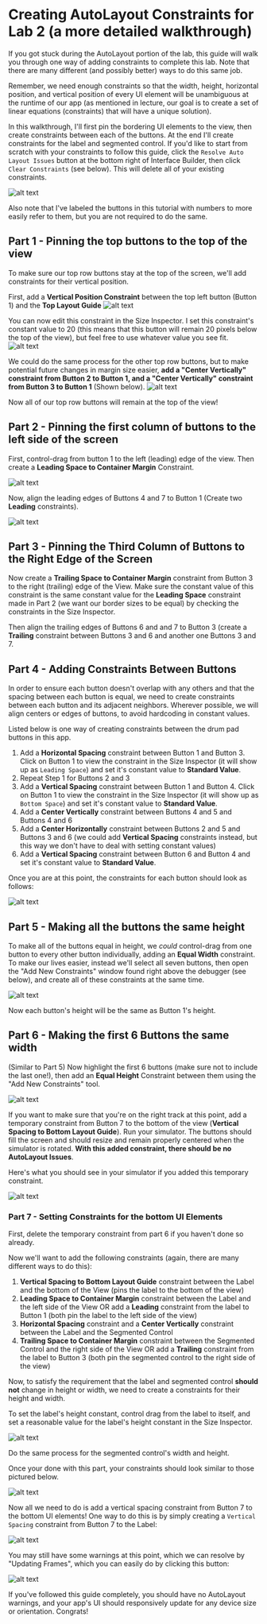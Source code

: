 # Creating AutoLayout Constraints for Lab 2 (a more detailed walkthrough) ##

If you got stuck during the AutoLayout portion of the lab, this guide will walk you through one way of adding constraints to complete this lab. Note that there are many different (and possibly better) ways to do this same job.

Remember, we need enough constraints so that the width, height, horizontal position, and vertical position of every UI element will be unambiguous at the runtime of our app (as mentioned in lecture, our goal is to create a set of linear equations (constraints) that will have a unique solution).

In this walkthrough, I'll first pin the bordering UI elements to the view, then create constraints between each of the buttons. At the end I'll create constraints for the label and segmented control. If you'd like to start from scratch with your constraints to follow this guide, click the `Resolve Auto Layout Issues` button at the bottom right of Interface Builder, then click `Clear Constraints` (see below). This will delete all of your existing constraints.

![alt text](/README-images/clear-constraints.png)

Also note that I've labeled the buttons in this tutorial with numbers to more easily refer to them, but you are not required to do the same.

## Part 1 - Pinning the top buttons to the top of the view ###

To make sure our top row buttons stay at the top of the screen, we'll add constraints for their vertical position.

First, add a **Vertical Position Constraint** between the top left button (Button 1) and the **Top Layout Guide**
![alt text](/README-images/autolayout1.png)

You can now edit this constraint in the Size Inspector. I set this constraint's constant value to 20 (this means that this button will remain 20 pixels below the top of the view), but feel free to use whatever value you see fit.
![alt text](/README-images/autolayout2.png)

We could do the same process for the other top row buttons, but to make potential future changes in margin size easier, **add a "Center Vertically" constraint from Button 2 to Button 1, and a "Center Vertically" constraint from Button 3 to Button 1** (Shown below).
![alt text](/README-images/autolayout3.png)

Now all of our top row buttons will remain at the top of the view!

## Part 2 - Pinning the first column of buttons to the left side of the screen ###

First, control-drag from button 1 to the left (leading) edge of the view. Then create a **Leading Space to Container Margin** Constraint. 

![alt text](/README-images/autolayout4.png)

Now, align the leading edges of Buttons 4 and 7 to Button 1 (Create two **Leading** constraints).

![alt text](/README-images/autolayout5.png)

## Part 3 - Pinning the Third Column of Buttons to the Right Edge of the Screen ###

Now create a **Trailing Space to Container Margin** constraint from Button 3 to the right (trailing) edge of the View. Make sure the constant value of this constraint is the same constant value for the **Leading Space** constraint made in Part 2 (we want our border sizes to be equal) by checking the constraints in the Size Inspector.

Then align the trailing edges of Buttons 6 and and 7 to Button 3 (create a **Trailing** constraint between Buttons 3 and 6 and another one Buttons 3 and 7.

## Part 4 - Adding Constraints Between Buttons ###

In order to ensure each button doesn't overlap with any others and that the spacing between each button is equal, we need to create constraints between each button and its adjacent neighbors. Wherever possible, we will align centers or edges of buttons, to avoid hardcoding in constant values.

Listed below is one way of creating constraints between the drum pad buttons in this app. 

1. Add a **Horizontal Spacing** constraint between Button 1 and Button 3. Click on Button 1 to view the constraint in the Size Inspector (it will show up as `Leading Space`) and set it's constant value to **Standard Value**.
2. Repeat Step 1 for Buttons 2 and 3
3. Add a **Vertical Spacing** constraint between Button 1 and Button 4. Click on Button 1 to view the constraint in the Size Inspector (it will show up as `Bottom Space`) and set it's constant value to **Standard Value**.
4. Add a **Center Vertically** constraint between Buttons 4 and 5 and Buttons 4 and 6 
5. Add a **Center Horizontally** constraint between Buttons 2 and 5 and Buttons 3 and 6 (we could add **Vertical Spacing** constraints instead, but this way we don't have to deal with setting constant values)
6. Add a **Vertical Spacing** constraint between Button 6 and Button 4 and set it's constant value to **Standard Value**.

Once you are at this point, the constraints for each button should look as follows:

![alt text](/README-images/autolayout6.png)

## Part 5 - Making all the buttons the same height ###

To make all of the buttons equal in height, we *could* control-drag from one button to every other button individually, adding an **Equal Width** constraint. To make our lives easier, instead we'll select all seven buttons, then open the "Add New Constraints" window found right above the debugger (see below), and create all of these constraints at the same time.

![alt text](/README-images/autolayout7.png)


Now each button's height will be the same as Button 1's height.

## Part 6 - Making the first 6 Buttons the same width ###

(Similar to Part 5) Now highlight the first 6 buttons (make sure not to include the last one!), then add an **Equal Height** Constraint between them using the "Add New Constraints" tool.

![alt text](/README-images/autolayout8.png)


If you want to make sure that you're on the right track at this point, add a temporary constraint from Button 7 to the bottom of the view (**Vertical Spacing to Bottom Layout Guide**). Run your simulator. The buttons should fill the screen and should resize and remain properly centered when the simulator is rotated. **With this added constraint, there should be no AutoLayout Issues**.

Here's what you should see in your simulator if you added this temporary constraint. 

![alt text](/README-images/autolayout9.png)

### Part 7 - Setting Constraints for the bottom UI Elements ###

First, delete the temporary constraint from part 6 if you haven't done so already.

Now we'll want to add the following constraints (again, there are many different ways to do this):

1. **Vertical Spacing to Bottom Layout Guide** constraint between the Label and the bottom of the View (pins the label to the bottom of the view)
2. **Leading Space to Container Margin** constraint between the Label and the left side of the View OR add a **Leading** constraint from the label to Button 1 (both pin the label to the left side of the view)
3. **Horizontal Spacing** constraint and a **Center Vertically** constraint between the Label and the Segmented Control
4. **Trailing Space to Container Margin** constraint between the Segmented Control and the right side of the View OR add a **Trailing** constraint from the label to Button 3 (both pin the segmented control to the right side of the view)

Now, to satisfy the requirement that the label and segmented control **should not** change in height or width, we need to create a constraints for their height and width.

To set the label's height constant, control drag from the label to itself, and set a reasonable value for the label's height constant in the Size Inspector. 

![alt text](/README-images/autolayout10.png)


Do the same process for the segmented control's width and height. 

Once your done with this part, your constraints should look similar to those pictured below.

![alt text](/README-images/autolayout11.png)


Now all we need to do is add a vertical spacing constraint from Button 7 to the bottom UI elements! One way to do this is by simply creating a `Vertical Spacing` constraint from Button 7 to the Label: 

![alt text](/README-images/autolayout12.png)


You may still have some warnings at this point, which we can resolve by "Updating Frames", which you can easily do by clicking this button:

![alt text](/README-images/autolayout13.png)


If you've followed this guide completely, you should have no AutoLayout warnings, and your app's UI should responsively update for any device size or orientation. Congrats!




